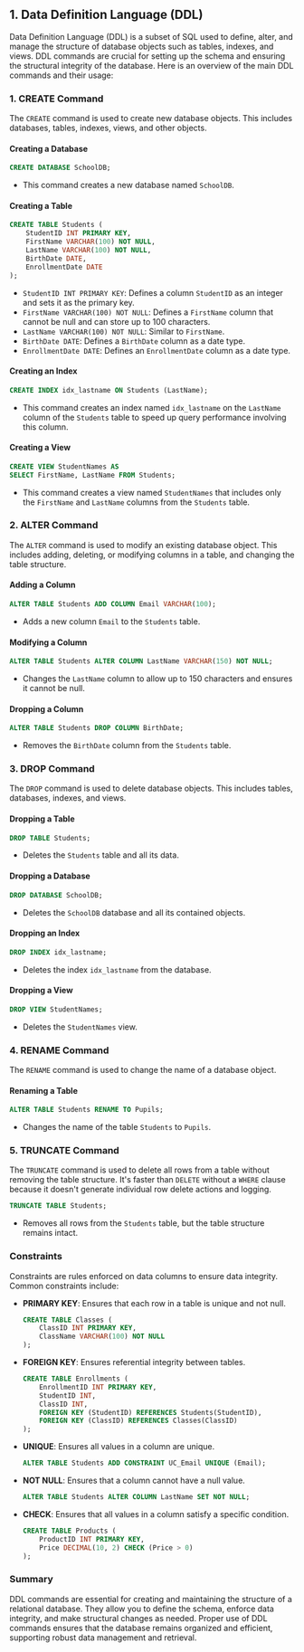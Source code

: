 ## 1. Data Definition Language (DDL)
Data Definition Language (DDL) is a subset of SQL used to define, alter, and manage the structure of database objects such as tables, indexes, and views. DDL commands are crucial for setting up the schema and ensuring the structural integrity of the database. Here is an overview of the main DDL commands and their usage:

### 1. CREATE Command
The `CREATE` command is used to create new database objects. This includes databases, tables, indexes, views, and other objects.

#### Creating a Database
```sql
CREATE DATABASE SchoolDB;
```
- This command creates a new database named `SchoolDB`.

#### Creating a Table
```sql
CREATE TABLE Students (
    StudentID INT PRIMARY KEY,
    FirstName VARCHAR(100) NOT NULL,
    LastName VARCHAR(100) NOT NULL,
    BirthDate DATE,
    EnrollmentDate DATE
);
```
- `StudentID INT PRIMARY KEY`: Defines a column `StudentID` as an integer and sets it as the primary key.
- `FirstName VARCHAR(100) NOT NULL`: Defines a `FirstName` column that cannot be null and can store up to 100 characters.
- `LastName VARCHAR(100) NOT NULL`: Similar to `FirstName`.
- `BirthDate DATE`: Defines a `BirthDate` column as a date type.
- `EnrollmentDate DATE`: Defines an `EnrollmentDate` column as a date type.

#### Creating an Index
```sql
CREATE INDEX idx_lastname ON Students (LastName);
```
- This command creates an index named `idx_lastname` on the `LastName` column of the `Students` table to speed up query performance involving this column.

#### Creating a View
```sql
CREATE VIEW StudentNames AS
SELECT FirstName, LastName FROM Students;
```
- This command creates a view named `StudentNames` that includes only the `FirstName` and `LastName` columns from the `Students` table.

### 2. ALTER Command
The `ALTER` command is used to modify an existing database object. This includes adding, deleting, or modifying columns in a table, and changing the table structure.

#### Adding a Column
```sql
ALTER TABLE Students ADD COLUMN Email VARCHAR(100);
```
- Adds a new column `Email` to the `Students` table.

#### Modifying a Column
```sql
ALTER TABLE Students ALTER COLUMN LastName VARCHAR(150) NOT NULL;
```
- Changes the `LastName` column to allow up to 150 characters and ensures it cannot be null.

#### Dropping a Column
```sql
ALTER TABLE Students DROP COLUMN BirthDate;
```
- Removes the `BirthDate` column from the `Students` table.

### 3. DROP Command
The `DROP` command is used to delete database objects. This includes tables, databases, indexes, and views.

#### Dropping a Table
```sql
DROP TABLE Students;
```
- Deletes the `Students` table and all its data.

#### Dropping a Database
```sql
DROP DATABASE SchoolDB;
```
- Deletes the `SchoolDB` database and all its contained objects.

#### Dropping an Index
```sql
DROP INDEX idx_lastname;
```
- Deletes the index `idx_lastname` from the database.

#### Dropping a View
```sql
DROP VIEW StudentNames;
```
- Deletes the `StudentNames` view.

### 4. RENAME Command
The `RENAME` command is used to change the name of a database object.

#### Renaming a Table
```sql
ALTER TABLE Students RENAME TO Pupils;
```
- Changes the name of the table `Students` to `Pupils`.

### 5. TRUNCATE Command
The `TRUNCATE` command is used to delete all rows from a table without removing the table structure. It's faster than `DELETE` without a `WHERE` clause because it doesn't generate individual row delete actions and logging.

```sql
TRUNCATE TABLE Students;
```
- Removes all rows from the `Students` table, but the table structure remains intact.

### Constraints
Constraints are rules enforced on data columns to ensure data integrity. Common constraints include:

- **PRIMARY KEY**: Ensures that each row in a table is unique and not null.
  ```sql
  CREATE TABLE Classes (
      ClassID INT PRIMARY KEY,
      ClassName VARCHAR(100) NOT NULL
  );
  ```

- **FOREIGN KEY**: Ensures referential integrity between tables.
  ```sql
  CREATE TABLE Enrollments (
      EnrollmentID INT PRIMARY KEY,
      StudentID INT,
      ClassID INT,
      FOREIGN KEY (StudentID) REFERENCES Students(StudentID),
      FOREIGN KEY (ClassID) REFERENCES Classes(ClassID)
  );
  ```

- **UNIQUE**: Ensures all values in a column are unique.
  ```sql
  ALTER TABLE Students ADD CONSTRAINT UC_Email UNIQUE (Email);
  ```

- **NOT NULL**: Ensures that a column cannot have a null value.
  ```sql
  ALTER TABLE Students ALTER COLUMN LastName SET NOT NULL;
  ```

- **CHECK**: Ensures that all values in a column satisfy a specific condition.
  ```sql
  CREATE TABLE Products (
      ProductID INT PRIMARY KEY,
      Price DECIMAL(10, 2) CHECK (Price > 0)
  );
  ```

### Summary
DDL commands are essential for creating and maintaining the structure of a relational database. They allow you to define the schema, enforce data integrity, and make structural changes as needed. Proper use of DDL commands ensures that the database remains organized and efficient, supporting robust data management and retrieval.